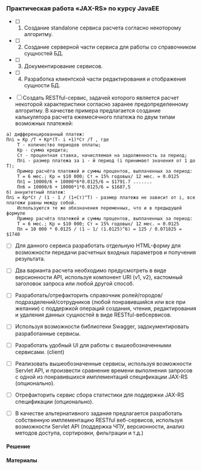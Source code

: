### Практическая работа «JAX-RS» по курсу JavaEE

- [ ] 1. Создание standalone сервиса расчета согласно некоторому алгоритму.
- [ ] 2. Создание серверной части сервиса для работы со справочником сущностей БД.
- [ ] 3. Документирование сервисов.
- [ ] 4. Разработка клиентской части редактирования и отображения сущности БД.

- [ ] Создать RESTful-сервис, задачей которого является расчет некоторой характеристики согласно заранее предопределенному алгоритму. В качестве примера предлагается создание калькулятора расчета ежемесячного платежа по двум типам возможных платежей:
```
а) дифференцированный платеж:
Плi = Кр /T + Кр*(T- i +1)*Ст /Т , где
    T - количество периодов оплаты;
    Кр - сумма кредита;
    Ст - процентная ставка, начисляемая на задолженность за период;
    Плi - размер платежа за i - й период (i принимает значения от 1 до T);
    Пример расчёта платежей и суммы процентов, выплаченных за период:
    Т = 6 мес.; Кр = $10 000; Ст = 15% годовых/ 12 мес. = 0.0125
    Пл1 = 10000/6 + 10000*6*0.0125/6 = $1791.7 .......
    Пл6 = 10000/6 + 10000*1*0.0125/6 = $1687,5
б) аннуитетный платеж:
Плi = Кр*Ст / (1 - 1 / (1+Ст)^T) - размер платежа не зависит от i, все платежи равны между собой. 
    Используются те же обозначения переменных, что и в предыдущей формуле
    Пример расчёта платежей и суммы процентов, выплаченных за период:
    Т = 6 мес.; Кр = $10 000; Ст = 15% годовых/ 12 мес. = 0.0125
    Пл = 10 000 * 0.0125 / (1 – 1/ (1.0125)^6) = 125 / 0.071825 = $1740
```    
- [ ] Для данного сервиса разработать отдельную HTML-форму для возможности передачи расчетных входных параметров и получения результата.
- [ ] Два варианта расчета необходимо предусмотреть в виде версионности API, используя компонент URI (v1, v2), кастомный заголовок запроса или любой другой способ.

- [ ] Разработать/отрефакторить справочник ролей/городов/подразделений/сотрудников (любой понравившийся или все при желании) с поддержкой операций создания, чтения, редактирования и удаления данных сущностей в виде RESTful-вебсервисов.

- [ ] Используя возможности библиотеки Swagger, задокументировать разработанные сервисы.

- [ ] Разработать удобный UI для работы с вышеобозначенными сервисами. (client)


- [ ] Реализовать вышеобозначенные сервисы, используя возможности Servlet API, и произвести сравнение времени выполнения запросов с одной из понравившихся имплементаций спецификации JAX-RS (опционально).
- [ ] Отрефакторить сервис сбора статистики для поддержки JAX-RS спецификации (опционально).
- [ ] В качестве альтернативного задания предлагается разработать собственную имплементацию RESTful веб-сервисов, используя возможности Servlet API (поддержка ЧПУ, версионности, анализ методов доступа, сортировки, фильтрации и т.д.)

#### Решение

#### Материалы

